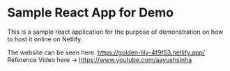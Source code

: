 # Sample React App for Demo

This is a sample react application for the purpose of demonstration on how to host it online on Netlify.

The website can be seen here. https://golden-lily-4f9f53.netlify.app/
Reference Video here -> https://www.youtube.com/aayushsinha
